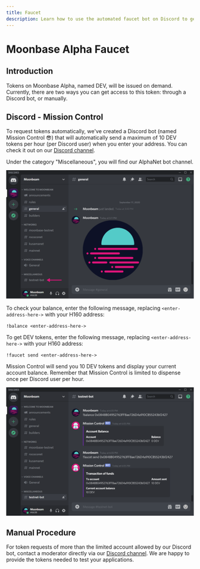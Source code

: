 ```yaml
---
title: Faucet
description: Learn how to use the automated faucet bot on Discord to get test tokens for the Moonbeam TestNet, nicknamed Moonbase Alpha.
---
```


# Moonbase Alpha Faucet

## Introduction

Tokens on Moonbase Alpha, named DEV, will be issued on demand. Currently, there are two ways you can get access to this token: through a Discord bot, or manually.

## Discord - Mission Control

To request tokens automatically, we've created a Discord bot (named Mission Control :sunglasses:) that will automatically send a maximum of 10 DEV tokens per hour (per Discord user) when you enter your address. You can check it out on our [Discord channel](https://discord.gg/PfpUATX).
 
Under the category "Miscellaneous", you will find our AlphaNet bot channel. 

![Discord1](/images/testnet/testnet-discord1.png)

To check your balance, enter the following message, replacing `<enter-address-here->` with your H160 address:

```
!balance <enter-address-here->
```

To get DEV tokens, enter the following message, replacing `<enter-address-here->` with your H160 address:
 
```
!faucet send <enter-address-here->
```

Mission Control will send you 10 DEV tokens and display your current account balance. Remember that Mission Control is limited to dispense once per Discord user per hour.

![Discord2](/images/testnet/testnet-discord2.png)


## Manual Procedure

For token requests of more than the limited account allowed by our Discord bot, contact a moderator directly via our [Discord channel](https://discord.gg/PfpUATX). We are happy to provide the tokens needed to test your applications.




